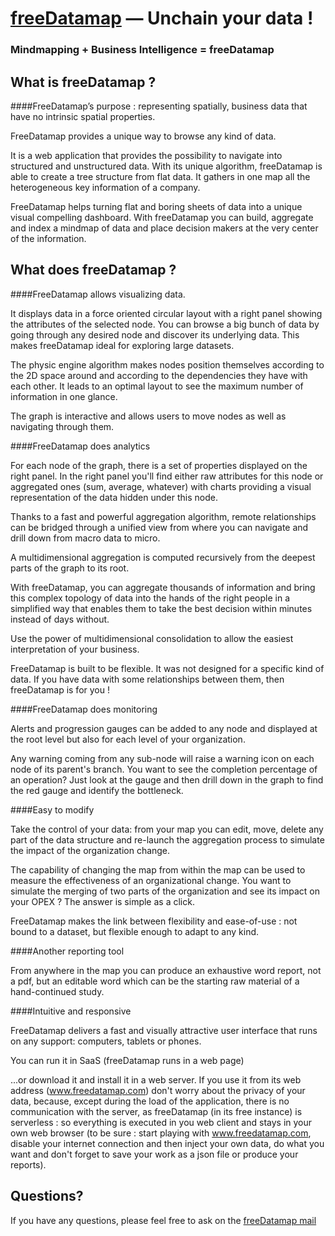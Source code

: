 [freeDatamap](http://freeDatamap.com/) — Unchain your data !
============================================================

### Mindmapping + Business Intelligence = freeDatamap

What is freeDatamap ?
--------------------------------------

####FreeDatamap’s purpose : representing spatially, business data that have no intrinsic spatial properties.

FreeDatamap provides a unique way to browse any kind of data.

It is a web application that provides the possibility to navigate into structured and unstructured data. With its unique algorithm, freeDatamap is able to create a tree structure from flat data. It gathers in one map all the heterogeneous key information of a company.

FreeDatamap helps turning flat and boring sheets of data into a unique visual compelling dashboard. With freeDatamap you can build, aggregate and index a mindmap of data and place decision makers at the very center of the information.
 
What does freeDatamap ?
--------------------------------------

####FreeDatamap allows visualizing data.

It displays data in a force oriented circular layout with a right panel showing the attributes of the selected node. You can browse a big bunch of data by going through any desired node and discover its underlying data. This makes freeDatamap ideal for exploring large datasets.

The physic engine algorithm makes nodes position themselves according to the 2D space around and according to the dependencies they have with each other. It leads to an optimal layout to see the maximum number of information in one glance.

The graph is interactive and allows users to move nodes as well as navigating through them.

####FreeDatamap does analytics

For each node of the graph, there is a set of properties displayed on the right panel. In the right panel you'll find either raw attributes for this node or aggregated ones (sum, average, whatever) with charts providing a visual representation of the data hidden under this node.

Thanks to a fast and powerful aggregation algorithm, remote relationships can be bridged through a unified view from where you can navigate and drill down from macro data to micro.

A multidimensional aggregation is computed recursively from the deepest parts of the graph to its root.

With freeDatamap, you can aggregate thousands of information and bring this complex topology of data into the hands of the right people in a simplified way that enables them to take the best decision within minutes instead of days without.

Use the power of multidimensional consolidation to allow the easiest interpretation of your business.

FreeDatamap is built to be flexible. It was not designed for a specific kind of data. If you have data with some relationships between them, then freeDatamap is for you !

####FreeDatamap does monitoring

Alerts and progression gauges can be added to any node and displayed at the root level but also for each level of your organization.

Any warning coming from any sub-node will raise a warning icon on each node of its parent's branch. You want to see the completion percentage of an operation? Just look at the gauge and then drill down in the graph to find the red gauge and identify the bottleneck.

####Easy to modify

Take the control of your data: from your map you can edit, move, delete any part of the data structure and re-launch the aggregation process to simulate the impact of the organization change.

The capability of changing the map from within the map can be used to measure the effectiveness of an organizational change. You want to simulate the merging of two parts of the organization and see its impact on your OPEX ? The answer is simple as a click.

FreeDatamap makes the link between flexibility and ease-of-use : not bound to a dataset, but flexible enough to adapt to any kind.

####Another reporting tool

From anywhere in the map you can produce an exhaustive word report, not a pdf, but an editable word which can be the starting raw material of a hand-continued study.

####Intuitive and responsive

FreeDatamap delivers a fast and visually attractive user interface that runs on any support: computers, tablets or phones.

You can run it in SaaS (freeDatamap runs in a web page)

...or download it and install it in a web server. If you use it from its web address (www.freedatamap.com) don't worry about the privacy of your data, because, except during the load of the application, there is no communication with the server, as freeDatamap (in its free instance) is serverless : so everything is executed in you web client and stays in your own web browser (to be sure : start playing with www.freedatamap.com, disable your internet connection and then inject your own data, do what you want and don't forget to save your work as a json file or produce your reports).


Questions?
----------

If you have any questions, please feel free to ask on the
[freeDatamap mail](http://freedatamap.com/?load=freeDatamap.json|freeDatamap|Contact|eMail)
